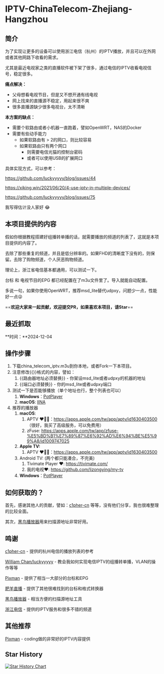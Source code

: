 # IPTV-ChinaTelecom-Zhejiang-Hangzhou

## 简介

为了实现让更多的设备可以使用浙江电信（杭州）的IPTV播放，并且可以在外网或者其他网路下收看的需求。

尤其是最近电视家之类的直播软件被下架了很多，通过电信的IPTV收看电视信号，稳定很多。

**痛点解决：**

- 父母想看电视节目，但是又不想开通有线电视
- 网上找来的直播源不稳定，用起来很不爽
- 很多直播源缺少很多电视台，太不清晰

**本方案的缺点：**

- 需要个软路由或者小机器一直跑着，譬如OpenWRT，NAS的Docker
- 需要有些动手能力
    - 如果软路由有 > 2的网口，则比较容易
    - 如果软路由只有两个网口
        - 则需要电信光猫的控制台密码
        - 或者可以使用USB的扩展网口



具体实现方式，可以参考：

https://github.com/luckyyyyy/blog/issues/44

https://xiking.win/2021/06/20/4-use-iptv-in-multiple-devices/

https://github.com/luckyyyyy/blog/issues/75

我写得估计没人家好 😂

## 本项目提供的内容

假如你根据教程搭建好组播转单播的话，就需要播放的频道的列表了，这就是本项目提供的内容了。

去除了那些重复的频道，并且是低分辨率的。如果FHD的清晰度下没有的，则保留。去除了购物频道，个人厌恶购物频道。

理论上，浙江省电信基本都通用，可以测试一下。

台标 和 电视节目的EPG 都已经配置在了m3u文件里了。导入就能自动配置。

多说一句，如果你使用OpenWRT，推荐msd_lite替代udpxy，问题少一点，性能好一点😜



==**欢迎大家来一起贡献，欢迎提交PR，如果喜欢本项目，请Star**==



## 最近抓取

**时间：**2024-12-04

## 操作步骤

1. 下载china_telecom_iptv.m3u到你本地，或者Fork一下本项目。
2. 注意修改{{}}格式的内容，譬如：
    1. {{路由器地址必须替换}} - 你架设msd_lite或者udpxy的机器的地址
    2. {{端口必须替换}} - 你的msd_lite或者udpxy端口
3. 测试一下是否能够播放（单个地址也行，整个列表也可以）
    1. **Windows**：[PotPlayer](https://potplayer.daum.net/)
    2. **macOS**: [IINA](https://iina.io/)
4. 推荐的播放器
    1. **macOS**: 
        1. APTV ❤️👍🏼：https://apps.apple.com/tw/app/aptv/id1630403500 （很好，我买了高级服务，可以免费用）
        2. zFuse: https://apps.apple.com/tw/app/zfuse-%E5%BD%B1%E7%89%87%E6%92%AD%E6%94%BE%E5%99%A8/id1009747025
    2. **Apple TV:** 
        1. APTV ❤️👍🏼：https://apps.apple.com/tw/app/aptv/id1630403500
    3. Android TV: (两个都只能凑合，不完美)
        1. Tivimate Player ❤️: https://tivimate.com/
        2. 我的电视❤️: https://github.com/lizongying/my-tv
    4. **Windows**：[PotPlayer](https://potplayer.daum.net/)



## 如何获取的？

首先，感谢其他人的贡献，譬如：[c1pher-cn](https://github.com/c1pher-cn) 等等，没有他们分享，我也很难整理的比较全面。

其次，[黑鸟播放器](https://guihet.com/blackbird-player.html)用来扫描源地址非常好用。

## 鸣谢

[c1pher-cn](https://github.com/c1pher-cn) - 提供的杭州电信的播放列表的参考

[William Chan/luckyyyyy](https://github.com/luckyyyyy) - 教会我如何实现电信IPTV的组播转单播，VLAN的操作等等

[Pixman](https://pixman.io/) - 提供了相当一大部分的台标和EPG

[肥羊直播](https://tools.v1.mk/) - 提供了其他很难找到的台标和格式转换器

[黑鸟播放器](https://guihet.com/blackbird-player.html) - 相当方便的扫描源地址工具

[浙江电信](https://www.189.cn/) - 提供的IPTV服务和很多不错的频道

## 其他推荐

[Pixman](https://pixman.io/) - coding做的非常好的IPTV内容提供

## Star History

[![Star History Chart](https://api.star-history.com/svg?repos=yangwudong/IPTV-ChinaTelecom-Zhejiang-Hangzhou&type=Date)](https://star-history.com/#yangwudong/IPTV-ChinaTelecom-Zhejiang-Hangzhou&Date)